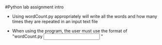 #Python lab assignment intro 

* Using wordCount.py appropriately will write all the words and how many times they are repeated in an input text file

* When using the program, the user must use the format of "wordCount.py <input text file> <output file>"
